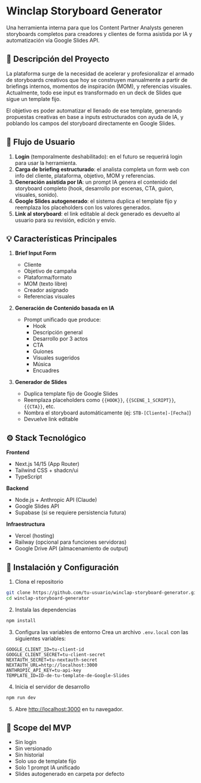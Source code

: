 # Winclap Storyboard Generator

Una herramienta interna para que los Content Partner Analysts generen storyboards completos para creadores y clientes de forma asistida por IA y automatización vía Google Slides API.

## 🎯 Descripción del Proyecto

La plataforma surge de la necesidad de acelerar y profesionalizar el armado de storyboards creativos que hoy se construyen manualmente a partir de briefings internos, momentos de inspiración (MOM), y referencias visuales. Actualmente, todo ese input es transformado en un deck de Slides que sigue un template fijo.

El objetivo es poder automatizar el llenado de ese template, generando propuestas creativas en base a inputs estructurados con ayuda de IA, y poblando los campos del storyboard directamente en Google Slides.

## 👥 Flujo de Usuario

1. **Login** (temporalmente deshabilitado): en el futuro se requerirá login para usar la herramienta.
2. **Carga de briefing estructurado**: el analista completa un form web con info del cliente, plataforma, objetivo, MOM y referencias.
3. **Generación asistida por IA**: un prompt IA genera el contenido del storyboard completo (hook, desarrollo por escenas, CTA, guion, visuales, sonido).
4. **Google Slides autogenerado**: el sistema duplica el template fijo y reemplaza los placeholders con los valores generados.
5. **Link al storyboard**: el link editable al deck generado es devuelto al usuario para su revisión, edición y envío.

## 💡 Características Principales

1. **Brief Input Form**
   * Cliente
   * Objetivo de campaña
   * Plataforma/formato
   * MOM (texto libre)
   * Creador asignado
   * Referencias visuales

2. **Generación de Contenido basada en IA**
   * Prompt unificado que produce:
     * Hook
     * Descripción general
     * Desarrollo por 3 actos
     * CTA
     * Guiones
     * Visuales sugeridos
     * Música
     * Encuadres

3. **Generador de Slides**
   * Duplica template fijo de Google Slides
   * Reemplaza placeholders como `{{HOOK}}`, `{{SCENE_1_SCRIPT}}`, `{{CTA}}`, etc.
   * Nombra el storyboard automáticamente (ej: `STB-[Cliente]-[Fecha]`)
   * Devuelve link editable

## ⚙️ Stack Tecnológico

**Frontend**
* Next.js 14/15 (App Router)
* Tailwind CSS + shadcn/ui
* TypeScript

**Backend**
* Node.js + Anthropic API (Claude)
* Google Slides API
* Supabase (si se requiere persistencia futura)

**Infraestructura**
* Vercel (hosting)
* Railway (opcional para funciones servidoras)
* Google Drive API (almacenamiento de output)

## 🚀 Instalación y Configuración

1. Clona el repositorio
```bash
git clone https://github.com/tu-usuario/winclap-storyboard-generator.git
cd winclap-storyboard-generator
```

2. Instala las dependencias
```bash
npm install
```

3. Configura las variables de entorno
Crea un archivo `.env.local` con las siguientes variables:
```
GOOGLE_CLIENT_ID=tu-client-id
GOOGLE_CLIENT_SECRET=tu-client-secret
NEXTAUTH_SECRET=tu-nextauth-secret
NEXTAUTH_URL=http://localhost:3000
ANTHROPIC_API_KEY=tu-api-key
TEMPLATE_ID=ID-de-tu-template-de-Google-Slides
```

4. Inicia el servidor de desarrollo
```bash
npm run dev
```

5. Abre [http://localhost:3000](http://localhost:3000) en tu navegador.

## 🧪 Scope del MVP

* Sin login
* Sin versionado
* Sin historial
* Solo uso de template fijo
* Solo 1 prompt IA unificado
* Slides autogenerado en carpeta por defecto